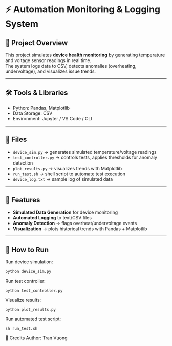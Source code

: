 # ⚡ Automation Monitoring & Logging System  

## 📌 Project Overview  
This project simulates **device health monitoring** by generating temperature and voltage sensor readings in real time.  
The system logs data to CSV, detects anomalies (overheating, undervoltage), and visualizes issue trends.  

---

## 🛠 Tools & Libraries  
- Python: Pandas, Matplotlib  
- Data Storage: CSV  
- Environment: Jupyter / VS Code / CLI  

---

## 📂 Files  
- `device_sim.py` → generates simulated temperature/voltage readings  
- `test_controller.py` → controls tests, applies thresholds for anomaly detection  
- `plot_results.py` → visualizes trends with Matplotlib  
- `run_test.sh` → shell script to automate test execution  
- `device_log.txt` → sample log of simulated data  

---

## 🔧 Features  
- **Simulated Data Generation** for device monitoring  
- **Automated Logging** to text/CSV files  
- **Anomaly Detection** → flags overheat/undervoltage events  
- **Visualization** → plots historical trends with Pandas + Matplotlib  

---

## 🚀 How to Run  

Run device simulation:  
```bash
python device_sim.py
```

Run test controller:
```
python test_controller.py
```

Visualize results:
```
python plot_results.py
```

Run automated test script:
```
sh run_test.sh
```

📎 Credits
Author: Tran Vuong
